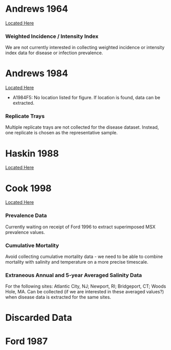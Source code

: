 # Andrews 1964 
[Located Here](https://drive.google.com/drive/folders/1Jt0Bfg78gwAqVnMWpIAQ3tXAnGQSU8VL?usp=sharing)

### Weighted Incidence / Intensity Index
We are not currently interested in collecting weighted incidence or intensity index data for disease or infection prevalence. 



# Andrews 1984
[Located Here](https://drive.google.com/drive/folders/1tAAlzwyj7u1H0t4kUyxwNCV30eLlpG31?usp=sharing)

* A1984F5: No location listed for figure. If location is found, data can be extracted.

### Replicate Trays
Multiple replicate trays are not collected for the disease dataset. Instead, one replicate is chosen as the representative sample. 




# Haskin 1988
[Located Here](https://drive.google.com/drive/folders/1maW3yOw6KJzByvMoIWRPCUj5trVsK1up?usp=sharing)



# Cook 1998
[Located Here](https://drive.google.com/drive/folders/1N59uU3J2WRxCvuDhbqyfCUMWQqS0PjR9?usp=sharing)

### Prevalence Data
Currently waiting on receipt of Ford 1996 to extract superimposed MSX prevalence values. 

### Cumulative Mortality
Avoid collecting cumulative mortality data - we need to be able to combine mortality with salinity and temperature on a more precise timescale.

### Extraneous Annual and 5-year Averaged Salinity Data
For the following sites: Atlantic City, NJ; Newport, RI; Bridgeport, CT; Woods Hole, MA. Can be collected (if we are interested in these averaged values?) when disease data is extracted for the same sites.


# Discarded Data
# Ford 1987

